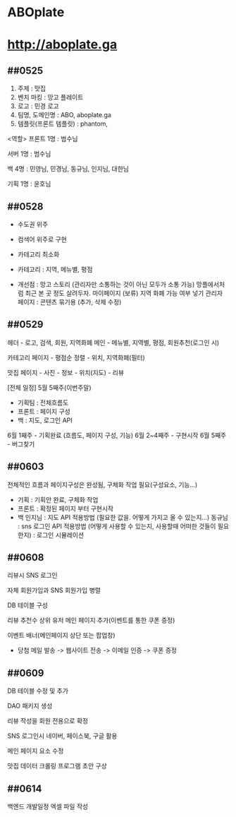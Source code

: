 # ABOplate

# http://aboplate.ga

##0525
-------------
1. 주제 : 맛집
2. 벤치 마킹 : 망고 플레이트
3. 로고 : 민경 로고
4. 팀명, 도메인명 : ABO, aboplate.ga
5. 템플릿(프론트 템플릿) : phantom,

<역할>
프론트 1명 : 범수님

서버 1명 : 범수님

백 4명 : 민영님, 민경님, 동규님, 인지님, 대한님

기획 1명 : 윤호님

##0528
-------------
- 수도권 위주
- 컴색어 위주로 구현
- 카테고리 최소화
- 카테고리 : 지역, 메뉴별, 평점
 
- 개선점 : 망고 스토리 (관리자만 소통하는 것이 아닌 모두가 소통 가능)
           망플에서처럼 최근 본 곳 정도 살려두자.
           마이페이지 (보류)
           지역 화폐 가능 여부 넣기
           관리자 페이지 : 콘텐츠 묶기용 (추가, 삭제 수정)
      
##0529
-------------
헤더 - 로고, 검색, 회원, 지역화폐
메인 - 메뉴별, 지역별, 평점, 회원추천(로그인 시) 

카테고리 페이지    - 평점순 정렬
      - 위치, 지역화폐(필터)

맛집 페이지  - 사진
             - 정보
             - 위치(지도)
             - 리뷰
     
[전체 일정]
5월 5째주(이번주말)
- 기획팀 : 전체흐름도
- 프론트 : 페이지 구성
- 백 : 지도, 로그인 API

6월 1째주 - 기획완료 (흐름도, 페이지 구성, 기능)
6월 2~4째주 - 구현시작
6월 5째주 - 버그찾기

##0603
-------------
전체적인 흐름과 페이지구성은 완성됨, 구체화 작업 필요(구성요소, 기능...)

- 기획 : 기획안 완료, 구체화 작업
- 프론트 : 확정된 페이지 부터 구현시작
- 백
인지님 : 지도 API 적용방법 (필요한 값을. 어떻게 가지고 올 수 있는지...)
동규님 : sns 로그인 API 적용방법 (어떻게 사용할 수 있는지, 사용할때 어떠한 것들이 필요한지)
         : 로그인 시뮬레이션

##0608
-------------
리뷰시 SNS 로그인

자체 회원가입과 SNS 회원가입 병렬

DB 테이블 구성

리뷰 추천수 상위 유저 메인 페이지 추가(이벤트를 통한 쿠폰 증정)

이벤트 배너(메인페이지 상단 또는 팝업창)
- 당첨 메일 발송 -> 웹사이트 전송 -> 이메일 인증 -> 쿠폰 증정

##0609
-------------
DB 테이블 수정 및 추가

DAO 패키지 생성

리뷰 작성을 회원 전용으로 확정

SNS 로그인시 네이버, 페이스북, 구글 활용

메인 페이지 요소 수정

맛집 데이터 크롤링 프로그램 초안 구상

##0614
-------------
백엔드 개발일정 엑셀 파일 작성
